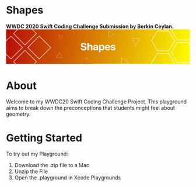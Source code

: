 # Shapes
**WWDC 2020 Swift Coding Challenge Submission by Berkin Ceylan.**
![](https://raw.githubusercontent.com/berkinceylan/WWDC20/master/Contents/Resources/header.png)

# About

Welcome to my WWDC20 Swift Coding Challenge Project. This playground aims to break down the preconceptions that students might feel about geometry.

# Getting Started

To try out my Playground:

1) Download the .zip file to a Mac
2) Unzip the File
3) Open the .playground in Xcode Playgrounds
